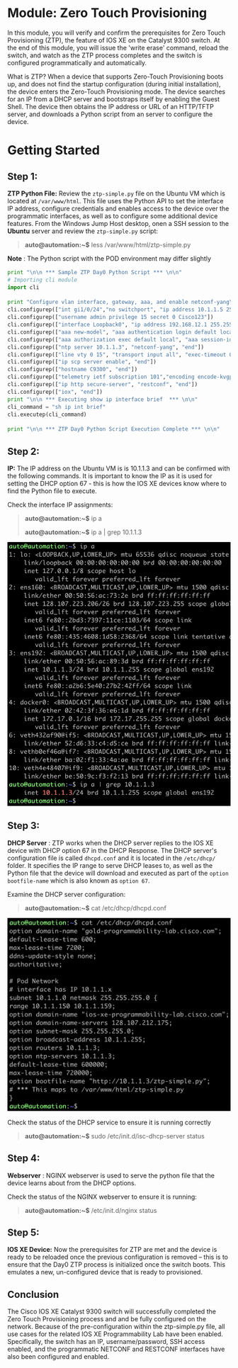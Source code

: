 # Module: Zero Touch Provisioning

In this module, you will verify and confirm the prerequisites for Zero Touch Provisioning (ZTP), the feature of IOS XE on the Catalyst 9300 switch. At the end of this module, you will issue the 'write erase' command, reload the switch, and watch as the ZTP process completes and the switch is configured programmatically and automatically.

What is ZTP? When a device that supports Zero-Touch Provisioning boots up, and does not find the startup configuration (during initial installation), the device enters the Zero-Touch Provisioning mode. The device searches for an IP from a DHCP server and bootstraps itself by enabling the Guest Shell. The device then obtains the IP address or URL of an HTTP/TFTP server, and downloads a Python script from an server to configure the device.

# Getting Started


## Step 1:
**ZTP Python File:** Review the `ztp-simple.py` file on the Ubuntu VM which is located at `/var/www/html`. This file uses the Python API to set the interface IP address, configure credentials and enables access to the device over the programmatic interfaces, as well as to configure some additional device features. From the Windows Jump Host desktop, onen a SSH session to the **Ubuntu** server and review the `ztp-simple.py` script:

> **auto@automation:~$** less /var/www/html/ztp-simple.py

**Note** : The Python script with the POD environment may differ slightly

```Python
print "\n\n *** Sample ZTP Day0 Python Script *** \n\n"
# Importing cli module
import cli

print "Configure vlan interface, gateway, aaa, and enable netconf-yang\n\n"
cli.configurep(["int gi1/0/24","no switchport", "ip address 10.1.1.5 255.255.255.0", "no shut", "end"])
cli.configurep(["username admin privilege 15 secret 0 Cisco123"])
cli.configurep(["interface Loopback0", "ip address 192.168.12.1 255.255.255.0", "end"])
cli.configurep(["aaa new-model", "aaa authentication login default local", "end"])
cli.configurep(["aaa authorization exec default local", "aaa session-id common", "end"])
cli.configurep(["ntp server 10.1.1.3", "netconf-yang", "end"])
cli.configurep(["line vty 0 15", "transport input all", "exec-timeout 0 0", "end"])
cli.configurep(["ip scp server enable", "end"])
cli.configurep(["hostname C9300", "end"])
cli.configurep(["telemetry ietf subscription 101","encoding encode-kvgpb","filter xpath /process-cpu-ios-xe-oper:cpu-usage/cpu-utilization/five-seconds","stream yang-push","update-policy periodic 500","receiver ip address 10.1.1.3 57500 protocol grpc-tcp","end"])
cli.configurep(["ip http secure-server", "restconf", "end"])
cli.configurep(["iox", "end"])
print "\n\n *** Executing show ip interface brief  *** \n\n"
cli_command = "sh ip int brief"
cli.executep(cli_command)

print "\n\n *** ZTP Day0 Python Script Execution Complete *** \n\n"
```

## Step 2:
**IP:** The IP address on the Ubuntu VM is is 10.1.1.3 and can be confirmed with the following commands. It is important to know the IP as it is used for setting the DHCP option 67 - this is how the IOS XE devices know where to find the Python file to execute.

Check the interface IP assignments:

> **auto@automation:~$** ip a
>
> **auto@automation:~$** ip a | grep 10.1.1.3

![](imgs/ip_a.png)


## Step 3:
**DHCP Server** : ZTP works when the DHCP server replies to the IOS XE device with DHCP option 67 in the DHCP Response. The DHCP server's configuration file is called `dhcpd.conf` and it is located in the `/etc/dhcp/` folder. It specifies the IP range to serve DHCP leases to, as well as the Python file that the device will download and executed as part of the `option bootfile-name` which is also known as `option 67`.

Examine the DHCP server configuration:

>**auto@automation:~$** cat /etc/dhcp/dhcpd.conf

![](imgs/cat_dhcpd.png)

Check the status of the DHCP service to ensure it is running correctly

> **auto@automation:~$** sudo /etc/init.d/isc-dhcp-server status


## Step 4:
**Webserver** : NGINX webserver is used to serve the python file that the device learns about from the DHCP options.

Check the status of the NGINX webserver to ensure it is running:

> **auto@automation:~$** /etc/init.d/nginx status


## Step 5:
**IOS XE Device:** Now the prerequisites for ZTP are met and the device is ready to be reloaded once the previous configuration is removed – this is to ensure that the Day0 ZTP process is initialized once the switch boots. This emulates a new, un-configured device that is ready to provisioned.

## Conclusion
The Cisco IOS XE Catalyst 9300 switch will  successfully completed the Zero Touch Provisioning process and and be fully configured on the network. Because of the pre-configuration within the ztp-simple.py file, all use cases for the related IOS XE Programmability Lab have been enabled. Specifically, the switch has an IP, username/password, SSH access enabled, and the programmatic NETCONF and RESTCONF interfaces have also been configured and enabled.